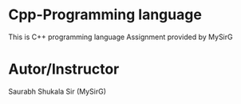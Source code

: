 # Cpp-Programming language
This is C++ programming language Assignment provided by MySirG

# Autor/Instructor
Saurabh Shukala Sir (MySirG)
